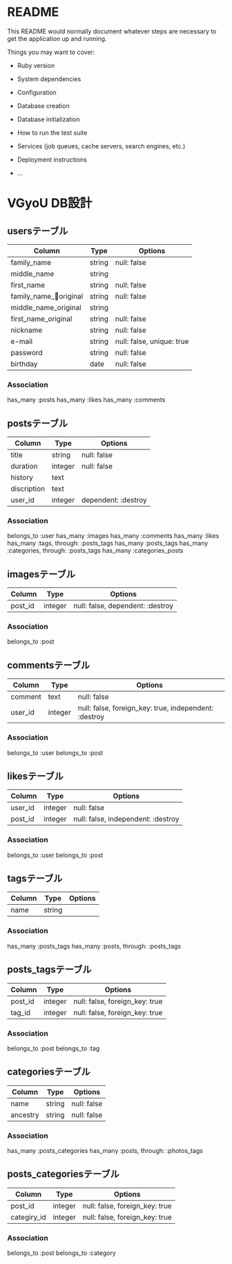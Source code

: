 # README

This README would normally document whatever steps are necessary to get the
application up and running.

Things you may want to cover:

* Ruby version

* System dependencies

* Configuration

* Database creation

* Database initialization

* How to run the test suite

* Services (job queues, cache servers, search engines, etc.)

* Deployment instructions

* ...

# VGyoU DB設計

## usersテーブル
|Column|Type|Options|
|------|----|-------|
|family_name|string|null: false|
|middle_name|string||
|first_name|string|null: false|
|family_name_original|string|null: false|
|middle_name_original|string||
|first_name_original|string|null: false|
|nickname|string|null: false|
|e-mail|string|null: false, unique: true|
|password|string|null: false|
|birthday|date|null: false|
### Association
has_many :posts
has_many :likes
has_many :comments


## postsテーブル
|Column|Type|Options|
|------|----|-------|
|title|string|null: false|
|duration|integer|null: false| 
|history|text||
|discription|text||
|user_id|integer|dependent: :destroy|
### Association
belongs_to :user
has_many :images
has_many :comments
has_many :likes
has_many :tags, through: :posts_tags
has_many :posts_tags
has_many :categories, through: :posts_tags
has_many :categories_posts


## imagesテーブル
|Column|Type|Options|
|------|----|-------|
|post_id|integer|null: false, dependent: :destroy|
### Association
belongs_to :post


## commentsテーブル
|Column|Type|Options|
|------|----|-------|
|comment|text|null: false|
|user_id|integer|null: false, foreign_key: true, independent: :destroy|
### Association
belongs_to :user
belongs_to :post


## likesテーブル
|Column|Type|Options|
|------|----|-------|
|user_id|integer|null: false|
|post_id|integer|null: false, independent: :destroy|
### Association
belongs_to :user
belongs_to :post


## tagsテーブル
|Column|Type|Options|
|------|----|-------|
|name|string||
### Association
has_many :posts_tags
has_many  :posts,  through:  :posts_tags

## posts_tagsテーブル
|Column|Type|Options|
|------|----|-------|
|post_id|integer|null: false, foreign_key: true|
|tag_id|integer|null: false, foreign_key: true|
### Association
belongs_to :post
belongs_to :tag


## categoriesテーブル
|Column|Type|Options|
|------|----|-------|
|name|string|null: false|
|ancestry|string|null: false|
### Association
has_many :posts_categories
has_many :posts, through: :photos_tags


## posts_categoriesテーブル
|Column|Type|Options|
|------|----|-------|
|post_id|integer|null: false, foreign_key: true|
|categiry_id|integer|null: false, foreign_key: true|
### Association
belongs_to :post
belongs_to :category
